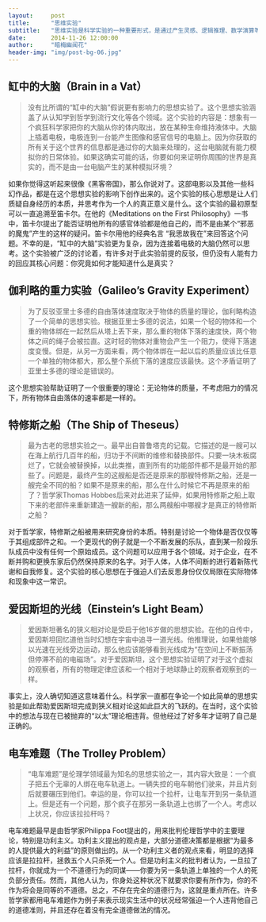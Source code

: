 ```yaml
---
layout:     post
title:      "思维实验"
subtitle:   "思维实验是科学实验的一种重要形式，是通过产生灵感、逻辑推理、数学演算等发现科学规律的过程"
date:       2014-11-26 12:00:00
author:     "暗梅幽闻花"
header-img: "img/post-bg-06.jpg"
---
```


<h2>缸中的大脑（Brain in a Vat）</h2>
<blockquote>没有比所谓的“缸中的大脑”假说更有影响力的思想实验了。这个思想实验涵盖了从认知学到哲学到流行文化等各个领域。这个实验的内容是：想象有一个疯狂科学家把你的大脑从你的体内取出，放在某种生命维持液体中。大脑上插着电极，电极连到一台能产生图像和感官信号的电脑上。因为你获取的所有关于这个世界的信息都是通过你的大脑来处理的，这台电脑就有能力模拟你的日常体验。如果这确实可能的话，你要如何来证明你周围的世界是真实的，而不是由一台电脑产生的某种模拟环境？ </blockquote>

<p>如果你觉得这听起来很像《黑客帝国》，那么你说对了。这部电影以及其他一些科幻作品，都是在这个思想实验的影响下创作出来的。这个实验的核心思想是让人们质疑自身经历的本质，并思考作为一个人的真正意义是什么。这个实验的最初原型可以一直追溯至笛卡尔。在他的《Meditations on the First Philosophy》一书中，笛卡尔提出了能否证明他所有的感官体验都是他自己的，而不是由某个“邪恶的魔鬼”产生的这样的疑问。笛卡尔用他的经典名言 “我思故我在”来回答这个问题。不幸的是，“缸中的大脑”实验更为复杂，因为连接着电极的大脑仍然可以思考。这个实验被广泛的讨论着，有许多对于此实验前提的反驳，但仍没有人能有力的回应其核心问题：你究竟如何才能知道什么是真实？</p>

<h2>伽利略的重力实验（Galileo’s Gravity Experiment）</h2>
<blockquote>为了反驳亚里士多德的自由落体速度取决于物体的质量的理论，伽利略构造了一个简单的思想实验。根据亚里士多德的说法，如果一个轻的物体和一个重的物体绑在一起然后从塔上丢下来，那么重的物体下落的速度快，两个物体之间的绳子会被拉直。这时轻的物体对重物会产生一个阻力，使得下落速度变慢。但是，从另一方面来看，两个物体绑在一起以后的质量应该比任意一个单独的物体都大，那么整个系统下落的速度应该最快。这个矛盾证明了亚里士多德的理论是错误的。</blockquote>

<p>这个思想实验帮助证明了一个很重要的理论：无论物体的质量，不考虑阻力的情况下，所有物体自由落体的速率都是一样的。</p>

<h2>特修斯之船（The Ship of Theseus）</h2>
<blockquote>最为古老的思想实验之一。最早出自普鲁塔克的记载。它描述的是一艘可以在海上航行几百年的船，归功于不间断的维修和替换部件。只要一块木板腐烂了，它就会被替换掉，以此类推，直到所有的功能部件都不是最开始的那些了。问题是，最终产生的这艘船是否还是原来的那艘特修斯之船，还是一艘完全不同的船？如果不是原来的船，那么在什么时候它不再是原来的船了？哲学家Thomas Hobbes后来对此进来了延伸，如果用特修斯之船上取下来的老部件来重新建造一艘新的船，那么两艘船中哪艘才是真正的特修斯之船？</blockquote>

<p>对于哲学家，特修斯之船被用来研究身份的本质。特别是讨论一个物体是否仅仅等于其组成部件之和。一个更现代的例子就是一个不断发展的乐队，直到某一阶段乐队成员中没有任何一个原始成员。这个问题可以应用于各个领域。对于企业，在不断并购和更换东家后仍然保持原来的名字。对于人体，人体不间断的进行着新陈代谢和自我修复。这个实验的核心思想在于强迫人们去反思身份仅仅局限在实际物体和现象中这一常识。</p>

<h2>爱因斯坦的光线（Einstein’s Light Beam）</h2>
<blockquote>爱因斯坦著名的狭义相对论是受启于他16岁做的思想实验。在他的自传中，爱因斯坦回忆道他当时幻想在宇宙中追寻一道光线。他推理说，如果他能够以光速在光线旁边运动，那么他应该能够看到光线成为“在空间上不断振荡但停滞不前的电磁场”。对于爱因斯坦，这个思想实验证明了对于这个虚拟的观察者，所有的物理定律应该和一个相对于地球静止的观察者观察到的一样。</blockquote>

<p>事实上，没人确切知道这意味着什么。科学家一直都在争论一个如此简单的思想实验是如此帮助爱因斯坦完成到狭义相对论这如此巨大的飞跃的。在当时，这个实验中的想法与现在已被抛弃的“以太”理论相违背。但他经过了好多年才证明了自己是正确的。</p>

<h2>电车难题（The Trolley Problem）</h2>
<blockquote>“电车难题”是伦理学领域最为知名的思想实验之一，其内容大致是：一个疯子把五个无辜的人绑在电车轨道上。一辆失控的电车朝他们驶来，并且片刻后就要碾压到他们。幸运的是，你可以拉一个拉杆，让电车开到另一条轨道上。但是还有一个问题，那个疯子在那另一条轨道上也绑了一个人。考虑以上状况，你应该拉拉杆吗？</blockquote>

<p>电车难题最早是由哲学家Philippa Foot提出的，用来批判伦理哲学中的主要理论，特别是功利主义。功利主义提出的观点是，大部分道德决策都是根据“为最多的人提供最大的利益”的原则做出的。从一个功利主义者的观点来看，明显的选择应该是拉拉杆，拯救五个人只杀死一个人。但是功利主义的批判者认为，一旦拉了拉杆，你就成为一个不道德行为的同谋——你要为另一条轨道上单独的一个人的死负部分责任。然而，其他人认为，你身处这种状况下就要求你要有所作为，你的不作为将会是同等的不道德。总之，不存在完全的道德行为，这就是重点所在。许多哲学家都用电车难题作为例子来表示现实生活中的状况经常强迫一个人违背他自己的道德准则，并且还存在着没有完全道德做法的情况。</p>
